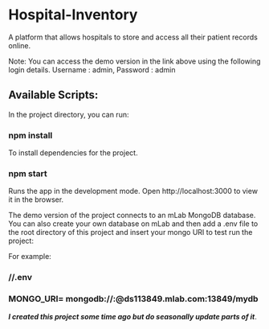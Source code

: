 # Hospital-Inventory
A platform that allows hospitals to store and access all their patient records online.

Note: You can access the demo version in the link above using the following login details.
Username : admin, Password : admin

## Available Scripts:

In the project directory, you can run:

### npm install
To install dependencies for the project.

### npm start
Runs the app in the development mode.
Open http://localhost:3000 to view it in the browser.


The demo version of the project connects to an mLab MongoDB database. You can also create your own database on mLab and then add a .env file to the root directory of this project and insert your mongo URI to test run the project:

For example:
### //.env
### MONGO_URI= mongodb://<dbuser>:<dbpassword>@ds113849.mlab.com:13849/mydb 




___I created this project some time ago but do seasonally update parts of it___.
